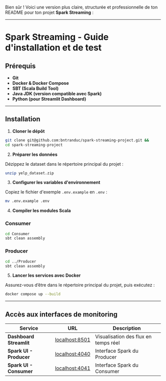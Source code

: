 Bien sûr ! Voici une version plus claire, structurée et professionnelle de ton README pour ton projet **Spark Streaming** :

---

# Spark Streaming - Guide d'installation et de test

## Prérequis

* **Git**
* **Docker & Docker Compose**
* **SBT (Scala Build Tool)**
* **Java JDK (version compatible avec Spark)**
* **Python (pour Streamlit Dashboard)**

---

## Installation

1. **Cloner le dépôt**

```bash
git clone git@github.com:bntranduc/spark-streaming-project.git &&
cd spark-streaming-project
```

2. **Préparer les données**

Dézippez le dataset dans le répertoire principal du projet :

```bash
unzip yelp_dataset.zip
```

3. **Configurer les variables d'environnement**

Copiez le fichier d'exemple `.env.example` en `.env` :

```bash
mv .env.example .env
```

4. **Compiler les modules Scala**

### Consumer

```bash
cd Consumer
sbt clean assembly
```

### Producer

```bash
cd ../Producer
sbt clean assembly
```

5. **Lancer les services avec Docker**

Assurez-vous d’être dans le répertoire principal du projet, puis exécutez :

```bash
docker compose up --build
```

---

## Accès aux interfaces de monitoring

| Service                 | URL                                     | Description                          |
| ----------------------- | --------------------------------------- | ------------------------------------ |
| **Dashboard Streamlit** | [localhost:8501](http://localhost:8501) | Visualisation des flux en temps réel |
| **Spark UI - Producer** | [localhost:4040](http://localhost:4040) | Interface Spark du Producer          |
| **Spark UI - Consumer** | [localhost:4041](http://localhost:4041) | Interface Spark du Consumer          |
